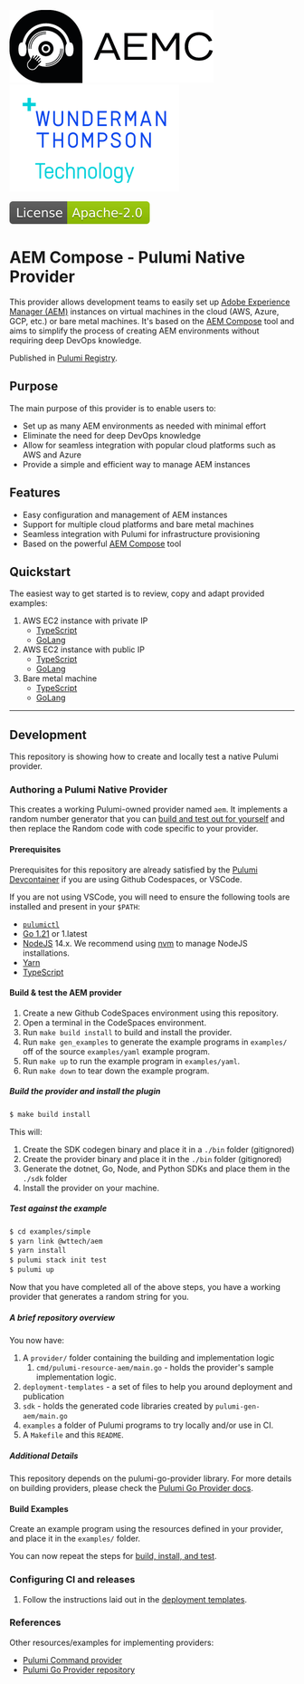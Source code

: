 ![AEM Compose Logo](docs/logo-with-text.png)
[![WTT Logo](docs/wtt-logo.png)](https://www.wundermanthompson.com/service/technology)

[![Apache License, Version 2.0, January 2004](docs/apache-license-badge.svg)](http://www.apache.org/licenses/)

# AEM Compose - Pulumi Native Provider

This provider allows development teams to easily set up [Adobe Experience Manager (AEM)](https://business.adobe.com/products/experience-manager/adobe-experience-manager.html) instances on virtual machines in the cloud (AWS, Azure, GCP, etc.) or bare metal machines.
It's based on the [AEM Compose](https://github.com/wttech/aemc) tool and aims to simplify the process of creating AEM environments without requiring deep DevOps knowledge.

Published in [Pulumi Registry](https://www.pulumi.com/registry/packages/aem-native/).

## Purpose

The main purpose of this provider is to enable users to:

- Set up as many AEM environments as needed with minimal effort
- Eliminate the need for deep DevOps knowledge
- Allow for seamless integration with popular cloud platforms such as AWS and Azure
- Provide a simple and efficient way to manage AEM instances

## Features

- Easy configuration and management of AEM instances
- Support for multiple cloud platforms and bare metal machines
- Seamless integration with Pulumi for infrastructure provisioning
- Based on the powerful [AEM Compose](https://github.com/wttech/aemc) tool

## Quickstart

The easiest way to get started is to review, copy and adapt provided examples:

1. AWS EC2 instance with private IP
   * [TypeScript](examples/ts_aws_ssm)
   * [GoLang](examples/go_aws_ssm)
2. AWS EC2 instance with public IP
   * [TypeScript](examples/ts_aws_ssh)
   * [GoLang](examples/go_aws_ssh)
3. Bare metal machine
   * [TypeScript](examples/ts_bare_metal)
   * [GoLang](examples/go_bare_metal)

- - -

## Development

This repository is showing how to create and locally test a native Pulumi provider.

### Authoring a Pulumi Native Provider

This creates a working Pulumi-owned provider named `aem`.
It implements a random number generator that you can [build and test out for yourself](#test-against-the-example) and then replace the Random code with code specific to your provider.


#### Prerequisites

Prerequisites for this repository are already satisfied by the [Pulumi Devcontainer](https://github.com/pulumi/devcontainer) if you are using Github Codespaces, or VSCode.

If you are not using VSCode, you will need to ensure the following tools are installed and present in your `$PATH`:

* [`pulumictl`](https://github.com/pulumi/pulumictl#installation)
* [Go 1.21](https://golang.org/dl/) or 1.latest
* [NodeJS](https://nodejs.org/en/) 14.x.  We recommend using [nvm](https://github.com/nvm-sh/nvm) to manage NodeJS installations.
* [Yarn](https://yarnpkg.com/)
* [TypeScript](https://www.typescriptlang.org/)


#### Build & test the AEM provider

1. Create a new Github CodeSpaces environment using this repository.
1. Open a terminal in the CodeSpaces environment.
1. Run `make build install` to build and install the provider.
1. Run `make gen_examples` to generate the example programs in `examples/` off of the source `examples/yaml` example program.
1. Run `make up` to run the example program in `examples/yaml`.
1. Run `make down` to tear down the example program.

##### Build the provider and install the plugin

   ```bash
   $ make build install
   ```
   
This will:

1. Create the SDK codegen binary and place it in a `./bin` folder (gitignored)
2. Create the provider binary and place it in the `./bin` folder (gitignored)
3. Generate the dotnet, Go, Node, and Python SDKs and place them in the `./sdk` folder
4. Install the provider on your machine.

##### Test against the example
   
```bash
$ cd examples/simple
$ yarn link @wttech/aem
$ yarn install
$ pulumi stack init test
$ pulumi up
```

Now that you have completed all of the above steps, you have a working provider that generates a random string for you.

##### A brief repository overview

You now have:

1. A `provider/` folder containing the building and implementation logic
    1. `cmd/pulumi-resource-aem/main.go` - holds the provider's sample implementation logic.
2. `deployment-templates` - a set of files to help you around deployment and publication
3. `sdk` - holds the generated code libraries created by `pulumi-gen-aem/main.go`
4. `examples` a folder of Pulumi programs to try locally and/or use in CI.
5. A `Makefile` and this `README`.

##### Additional Details

This repository depends on the pulumi-go-provider library. For more details on building providers, please check
the [Pulumi Go Provider docs](https://github.com/pulumi/pulumi-go-provider).

#### Build Examples

Create an example program using the resources defined in your provider, and place it in the `examples/` folder.

You can now repeat the steps for [build, install, and test](#test-against-the-example).

### Configuring CI and releases

1. Follow the instructions laid out in the [deployment templates](./deployment-templates/README-DEPLOYMENT.md).

### References

Other resources/examples for implementing providers:
* [Pulumi Command provider](https://github.com/pulumi/pulumi-command/blob/master/provider/pkg/provider/provider.go)
* [Pulumi Go Provider repository](https://github.com/pulumi/pulumi-go-provider)
